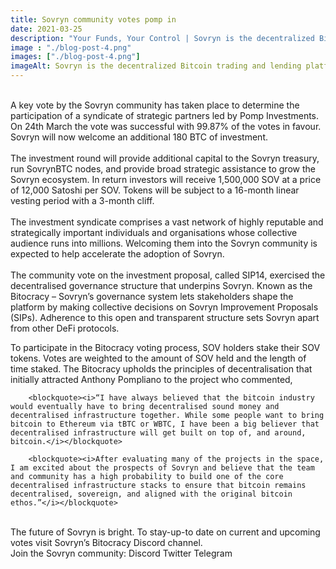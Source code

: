 ```yaml
---
title: Sovryn community votes pomp in
date: 2021-03-25
description: "Your Funds, Your Control | Sovryn is the decentralized Bitcoin trading and lending platform"
image : "./blog-post-4.png"
images: ["./blog-post-4.png"]
imageAlt: Sovryn is the decentralized Bitcoin trading and lending platform.
---
```

<br />
A key vote by the Sovryn community has taken place to determine the participation of a syndicate of strategic partners led by Pomp Investments. On 24th March the vote was successful with 99.87% of the votes in favour. Sovryn will now welcome an additional 180 BTC of investment.
<br />
<br />
The investment round will provide additional capital to the Sovryn treasury, run SovrynBTC nodes, and provide broad strategic assistance to grow the Sovryn ecosystem. In return investors will receive 1,500,000 SOV at a price of 12,000 Satoshi per SOV. Tokens will be subject to a 16-month linear vesting period with a 3-month cliff.
<br />
<br />
The investment syndicate comprises a vast network of highly reputable and strategically important individuals and organisations whose collective audience runs into millions. Welcoming them into the Sovryn community is expected to help accelerate the adoption of Sovryn.
<br />
<br />
The community vote on the investment proposal, called SIP14, exercised the decentralised governance structure that underpins Sovryn. Known as the Bitocracy – Sovryn’s governance system lets stakeholders shape the platform by making collective decisions on Sovryn Improvement Proposals (SIPs). Adherence to this open and transparent structure sets Sovryn apart from other DeFi protocols.

To participate in the Bitocracy voting process, SOV holders stake their SOV tokens. Votes are weighted to the amount of SOV held and the length of time staked. The Bitocracy upholds the principles of decentralisation that initially attracted Anthony Pompliano to the project who commented,

        <blockquote><i>“I have always believed that the bitcoin industry would eventually have to bring decentralised sound money and decentralised infrastructure together. While some people want to bring bitcoin to Ethereum via tBTC or WBTC, I have been a big believer that decentralised infrastructure will get built on top of, and around, bitcoin.</i></blockquote>

        <blockquote><i>After evaluating many of the projects in the space, I am excited about the prospects of Sovryn and believe that the team and community has a high probability to build one of the core decentralised infrastructure stacks to ensure that bitcoin remains decentralised, sovereign, and aligned with the original bitcoin ethos.”</i></blockquote>
<br />
The future of Sovryn is bright. To stay-up-to date on current and upcoming votes visit Sovryn’s Bitocracy Discord</a> channel.
<br />
Join the Sovryn community:
Discord</a>
Twitter</a>
Telegram</a>
